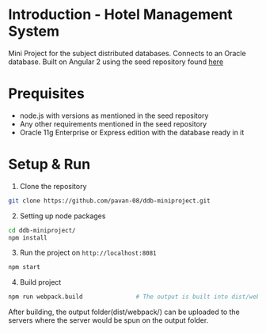 # Introduction - Hotel Management System
Mini Project for the subject distributed databases. Connects to an Oracle database. Built on Angular 2 using the seed repository found [here](https://github.com/mgechev/angular-seed)

# Prequisites
 - node.js with versions as mentioned in the seed repository
 - Any other requirements mentioned in the seed repository
 - Oracle 11g Enterprise or Express edition with the database ready in it

# Setup & Run
1. Clone the repository
```bash
git clone https://github.com/pavan-08/ddb-miniproject.git
```
2. Setting up node packages
```bash
cd ddb-miniproject/
npm install
```
3. Run the project on `http://localhost:8081`
```bash
npm start
```
4. Build project
```bash
npm run webpack.build               # The output is built into dist/webpack/
```
After building, the output folder(dist/webpack/) can be uploaded to the servers where the server would be spun on the output folder.
